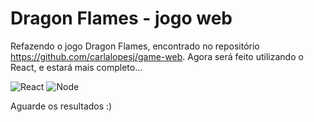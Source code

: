 # Dragon Flames - jogo web

Refazendo o jogo Dragon Flames, encontrado no repositório https://github.com/carlalopesj/game-web. Agora será feito utilizando o React, e estará mais completo...

![React](https://img.shields.io/badge/React-20232A?style=for-the-badge&logo=react&logoColor=61DAFB)
![Node](https://img.shields.io/badge/Node%20js-339933?style=for-the-badge&logo=nodedotjs&logoColor=white)

Aguarde os resultados :)
